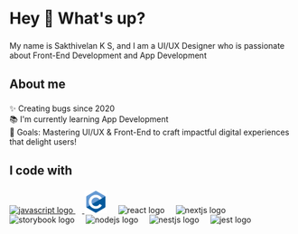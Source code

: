<h1 align="left">Hey 👋 What's up?</h1>

###

<p align="left">My name is Sakthivelan K S, and I am a UI/UX Designer who is passionate about Front-End Development and App Development</p>

###

<h2 align="left">About me</h2>

###

<p align="left">✨ Creating bugs since 2020<br>📚 I'm currently learning App Development<br>🎯 Goals: Mastering UI/UX & Front-End to craft impactful digital experiences that delight users!<br></p>

###

<h2 align="left">I code with</h2>

###

<div align="left">
  <a href="https://devdocs.io/javascript/" target="blank"><img src="https://cdn.jsdelivr.net/gh/devicons/devicon/icons/javascript/javascript-original.svg" height="40" alt="javascript logo"  />
  <img width="12" /> </a>
  <img src="https://github.com/devicons/devicon/blob/v2.15.1/icons/c/c-original.svg" height="40" alt="typescript logo"  />
  <img width="12" />
  <img src="https://cdn.jsdelivr.net/gh/devicons/devicon/icons/react/react-original.svg" height="40" alt="react logo"  />
  <img width="12" />
  <img src="https://cdn.jsdelivr.net/gh/devicons/devicon/icons/nextjs/nextjs-original.svg" height="40" alt="nextjs logo"  />
  <img width="12" />
  <img src="https://cdn.jsdelivr.net/gh/devicons/devicon/icons/storybook/storybook-original.svg" height="40" alt="storybook logo"  />
  <img width="12" />
  <img src="https://cdn.jsdelivr.net/gh/devicons/devicon/icons/nodejs/nodejs-original.svg" height="40" alt="nodejs logo"  />
  <img width="12" />
  <img src="https://cdn.jsdelivr.net/gh/devicons/devicon/icons/nestjs/nestjs-plain.svg" height="40" alt="nestjs logo"  />
  <img width="12" />
  <img src="https://cdn.jsdelivr.net/gh/devicons/devicon/icons/jest/jest-plain.svg" height="40" alt="jest logo"  />
</div>

###
